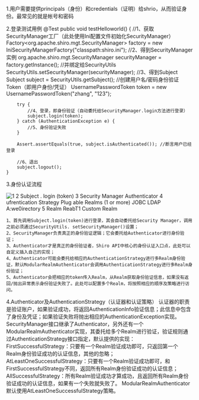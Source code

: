 1.用户需要提供principals（身份）和credentials（证明）给shrio，从而验证身份。最常见的就是帐号和密码

2.登录测试用例
	@Test
	public void testHelloworld() {
	    //1、获取SecurityManager工厂（此处使用Ini配置文件初始化SecurityManager）
	    Factory<org.apache.shiro.mgt.SecurityManager> factory = new IniSecurityManagerFactory("classpath:shiro.ini");
	    //2、得到SecurityManager实例 
	    org.apache.shiro.mgt.SecurityManager securityManager = factory.getInstance();
		 //并绑定给SecurityUtils
	    SecurityUtils.setSecurityManager(securityManager);
	    //3、得到Subject
	    Subject subject = SecurityUtils.getSubject();
		 //创建用户名/密码身份验证Token（即用户身份/凭证）
	    UsernamePasswordToken token = new UsernamePasswordToken("zhang", "123");
	
	    try {
	        //4、登录，即身份验证（自动委托给SecurityManager.login方法进行登录）
	        subject.login(token);
	    } catch (AuthenticationException e) {
	        //5、身份验证失败
	    }
	
	    Assert.assertEquals(true, subject.isAuthenticated()); //断言用户已经登录
	
	    //6、退出
	    subject.logout();
	}

3.身份认证流程

![1  2  Subject  . login (token)  3  Security Manager  Authenticator  4  ufrentication  Strategy  Plug able Realms (1 or more)  JOBC LDAP A:we0irectory  5 Realm ReabT1  Custom  Realm ](https://raw.githubusercontent.com/guoxx-crudboy/picture/master/clip_image001-1607052993731.png)	

	1、首先调用Subject.login(token)进行登录，其会自动委托给Security Manager，调用之前必须通过SecurityUtils. setSecurityManager()设置；
	2、SecurityManager负责真正的身份验证逻辑；它会委托给Authenticator进行身份验证；
	3、Authenticator才是真正的身份验证者，Shiro API中核心的身份认证入口点，此处可以自定义插入自己的实现；
	4、Authenticator可能会委托给相应的AuthenticationStrategy进行多Realm身份验证，默认ModularRealmAuthenticator会调用AuthenticationStrategy进行多Realm身份验证；
	5、Authenticator会把相应的token传入Realm，从Realm获取身份验证信息，如果没有返回/抛出异常表示身份验证失败了。此处可以配置多个Realm，将按照相应的顺序及策略进行访问。

4.Authenticator及AuthenticationStrategy（认证器和认证策略）
	认证器的职责是验证账户，如果验证成功，将返回AuthenticationInfo验证信息；此信息中包含了身份及凭证；如果验证失败将抛出相应的AuthenticationException实现。
	SecurityManager接口继承了Authenticator，另外还有一个ModularRealmAuthenticator实现，其委托给多个Realm进行验证，验证规则通过AuthenticationStrategy接口指定，默认提供的实现：
		FirstSuccessfulStrategy：只要有一个Realm验证成功即可，只返回第一个Realm身份验证成功的认证信息，其他的忽略；
		AtLeastOneSuccessfulStrategy：只要有一个Realm验证成功即可，和FirstSuccessfulStrategy不同，返回所有Realm身份验证成功的认证信息；
		AllSuccessfulStrategy：所有Realm验证成功才算成功，且返回所有Realm身份验证成功的认证信息，如果有一个失败就失败了。
	ModularRealmAuthenticator默认使用AtLeastOneSuccessfulStrategy策略。
	
